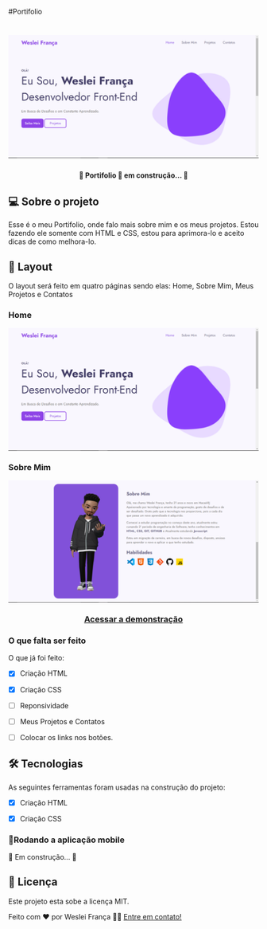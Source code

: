 #Portifolio

<h1 align="center">
    <img alt="Portifolio-WesleiFrança" src="./fotos/img-project.png" />
</h1>

<h4 align="center"> 
	🚧 Portifolio 🚀 em construção... 🚧
</h4>


## 💻 Sobre o projeto

Esse é o meu Portifolio, onde falo mais sobre mim e os meus projetos. Estou fazendo ele somente com HTML e CSS, estou para aprimora-lo e aceito dicas de como melhora-lo.


## 🎨 Layout

O layout será feito em quatro páginas sendo elas: Home, Sobre Mim, Meus Projetos e Contatos

### Home

<p align="center" style="display: flex; align-items: flex-start; justify-content: center;">
  <img alt="Home"  src="./fotos/img-project.png" width="700px">

</p>

### Sobre Mim

<p align="center" style="display: flex; align-items: flex-start; justify-content: center;">
  <img alt="Sobre-mim"  src="./fotos/img-project-skills.png" width="700px">

</p>

<h3 align="center">
    <a href="https://wesleipossidonio.github.io/Portifolio/">Acessar a demonstração</a>
<h3 >

### O que falta ser feito

O que já foi feito:

- [x] Criação HTML
- [x] Criação CSS
- [ ] Reponsividade
- [ ] Meus Projetos e Contatos
- [ ] Colocar os links nos botões.


## 🛠 Tecnologias

As seguintes ferramentas foram usadas na construção do projeto:
- [x] Criação HTML
- [x] Criação CSS


### 📱Rodando a aplicação mobile 

🚧 Em construção... 🚧

## 📝 Licença

Este projeto esta sobe a licença MIT.

Feito com ❤️ por Weslei França 👋🏽 [Entre em contato!](https://www.linkedin.com/in/wesleifranca)
